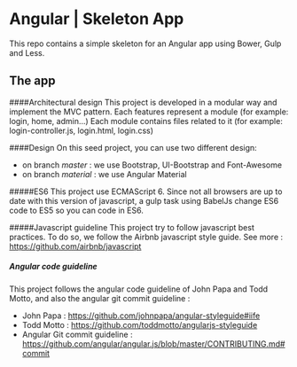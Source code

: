 # Angular | Skeleton App
This repo contains a simple skeleton for an Angular app using Bower, Gulp and Less.

The app
-------------

####Architectural design
This project is developed in a modular way and implement the MVC pattern.
Each features represent a module (for example: login, home, admin...)
Each module contains files related to it (for example: login-controller.js, login.html, login.css)

####Design
On this seed project, you can use two different design:

- on branch <i>master</i> : we use Bootstrap, UI-Bootstrap and Font-Awesome
- on branch <i>material</i> : we use Angular Material

#####ES6
This project use ECMAScript 6. Since not all browsers are up to date with this version of javascript, a gulp task using BabelJs change ES6 code to ES5 so you can code in ES6.

#####Javascript guideline
This project try to follow javascript best practices. To do so, we follow the Airbnb javascript style guide.
See more : https://github.com/airbnb/javascript

##### Angular code guideline
This project follows the angular code guideline of John Papa and Todd Motto, and also the angular git commit guideline :
* John Papa :  https://github.com/johnpapa/angular-styleguide#iife
* Todd Motto : https://github.com/toddmotto/angularjs-styleguide
* Angular Git commit guideline : https://github.com/angular/angular.js/blob/master/CONTRIBUTING.md#commit
